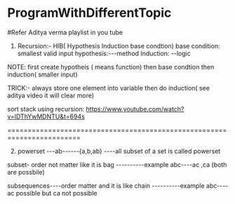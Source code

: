 # ProgramWithDifferentTopic

#Refer Aditya verma playlist in you tube

1) Recursion:-
HIB( Hypothesis Induction base condtion)
base condition: smallest valid input
hypothesis:---method
Induction: --logic

NOTE: first create hypotheis ( means function) then base condtion then induction( smaller input)

TRICK:- always store one element into variable then do induction( see aditya video it will clear more)

sort stack using recursion:
https://www.youtube.com/watch?v=lDThYwMDNTU&t=694s

========================================================================

2) powerset ---ab------{a,b,ab} ----all subset of a set is called powerset

subset- order not matter like it is bag ----------example abc----ac ,ca (both are possbile)

subsequences----order matter and it is like chain ----------example abc---- ac possible but ca not possible




